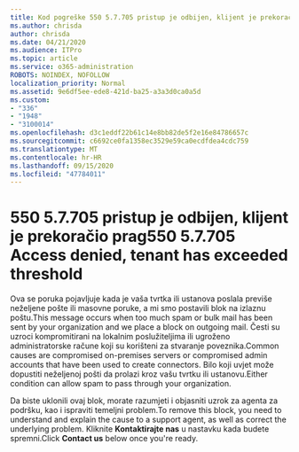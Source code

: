 ```yaml
---
title: Kod pogreške 550 5.7.705 pristup je odbijen, klijent je prekoračio prag
ms.author: chrisda
author: chrisda
ms.date: 04/21/2020
ms.audience: ITPro
ms.topic: article
ms.service: o365-administration
ROBOTS: NOINDEX, NOFOLLOW
localization_priority: Normal
ms.assetid: 9e6df5ee-ede8-421d-ba25-a3a3d0ca0a5d
ms.custom:
- "336"
- "1948"
- "3100014"
ms.openlocfilehash: d3c1eddf22b61c14e8bb82de5f2e16e84786657c
ms.sourcegitcommit: c6692ce0fa1358ec3529e59ca0ecdfdea4cdc759
ms.translationtype: MT
ms.contentlocale: hr-HR
ms.lasthandoff: 09/15/2020
ms.locfileid: "47784011"
---
```

# <a name="550-57705-access-denied-tenant-has-exceeded-threshold"></a><span data-ttu-id="22c5b-102">550 5.7.705 pristup je odbijen, klijent je prekoračio prag</span><span class="sxs-lookup"><span data-stu-id="22c5b-102">550 5.7.705 Access denied, tenant has exceeded threshold</span></span>

<span data-ttu-id="22c5b-103">Ova se poruka pojavljuje kada je vaša tvrtka ili ustanova poslala previše neželjene pošte ili masovne poruke, a mi smo postavili blok na izlaznu poštu.</span><span class="sxs-lookup"><span data-stu-id="22c5b-103">This message occurs when too much spam or bulk mail has been sent by your organization and we place a block on outgoing mail.</span></span>
<span data-ttu-id="22c5b-104">Česti su uzroci kompromitirani na lokalnim poslužiteljima ili ugroženo administratorske račune koji su korišteni za stvaranje poveznika.</span><span class="sxs-lookup"><span data-stu-id="22c5b-104">Common causes are compromised on-premises servers or compromised admin accounts that have been used to create connectors.</span></span> <span data-ttu-id="22c5b-105">Bilo koji uvjet može dopustiti neželjenoj pošti da prolazi kroz vašu tvrtku ili ustanovu.</span><span class="sxs-lookup"><span data-stu-id="22c5b-105">Either condition can allow spam to pass through your organization.</span></span>

<span data-ttu-id="22c5b-106">Da biste uklonili ovaj blok, morate razumjeti i objasniti uzrok za agenta za podršku, kao i ispraviti temeljni problem.</span><span class="sxs-lookup"><span data-stu-id="22c5b-106">To remove this block, you need to understand and explain the cause to a support agent, as well as correct the underlying problem.</span></span>
<span data-ttu-id="22c5b-107">Kliknite **Kontaktirajte nas** u nastavku kada budete spremni.</span><span class="sxs-lookup"><span data-stu-id="22c5b-107">Click **Contact us** below once you're ready.</span></span>
